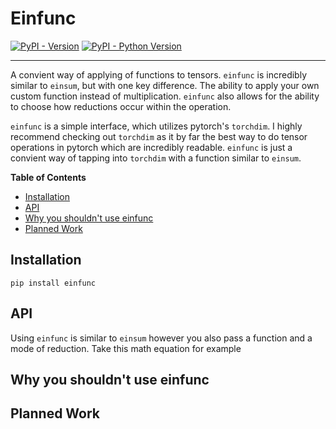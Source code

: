 # Einfunc

[![PyPI - Version](https://img.shields.io/pypi/v/einfunc.svg)](https://pypi.org/project/einfunc)
[![PyPI - Python Version](https://img.shields.io/pypi/pyversions/einfunc.svg)](https://pypi.org/project/einfunc)

-----

A convient way of applying of functions to tensors. `einfunc` is incredibly similar to `einsum`, but with one key difference. The ability to apply your own custom function instead of multiplication. `einfunc` also allows for the ability to choose how reductions occur within the operation.

`einfunc` is a simple interface, which utilizes pytorch's `torchdim`. I highly recommend checking out `torchdim` as it by far the best way to do tensor operations in pytorch which are incredibly readable. `einfunc` is just a convient way of tapping into `torchdim` with a function similar to `einsum`.

**Table of Contents**

- [Installation](#installation)
- [API](#api)
- [Why you shouldn't use einfunc](#why-not-use)
- [Planned Work](#planned-work)


## Installation

```console
pip install einfunc
```
## API

Using `einfunc` is similar to `einsum` however you also pass a function and a mode of reduction. Take this math equation for example

## Why you shouldn't use einfunc <a name="why-not-use"></a>

## Planned Work <a name="planned-work"></a>

